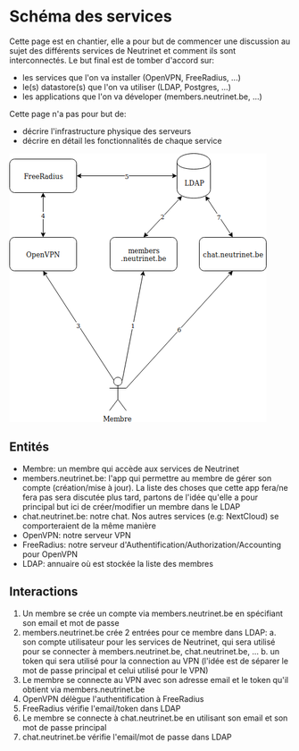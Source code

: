 <!-- TITLE: Schéma des services -->
<!-- SUBTITLE: Schéma des services de Neutrinet  -->

# Schéma des services
Cette page est en chantier, elle a pour but de commencer une discussion au sujet des différents services de Neutrinet et comment ils sont interconnectés.
Le but final est de tomber d'accord sur:
- les services que l'on va installer (OpenVPN, FreeRadius, ...)
- le(s) datastore(s) que l'on va utiliser (LDAP, Postgres, ...)
- les applications que l'on va déveloper (members.neutrinet.be, ...)

Cette page n'a pas pour but de:
- décrire l'infrastructure physique des serveurs
- décrire en détail les fonctionnalités de chaque service

![Schema Services Neutrinet](/uploads/infra/schema-services-neutrinet.png "Schema Services Neutrinet")

## Entités
- Membre: un membre qui accède aux services de Neutrinet
- members.neutrinet.be: l'app qui permettre au membre de gérer son compte (création/mise à jour). La liste des choses que cette app fera/ne fera pas sera discutée plus tard, partons de l'idée qu'elle a pour principal but ici de créer/modifier un membre dans le LDAP
- chat.neutrinet.be: notre chat. Nos autres services (e.g: NextCloud) se comporteraient de la même manière
- OpenVPN: notre serveur VPN
- FreeRadius: notre serveur d'Authentification/Authorization/Accounting pour OpenVPN
- LDAP: annuaire où est stockée la liste des membres

## Interactions
1. Un membre se crée un compte via members.neutrinet.be en spécifiant son email et mot de passe
2. members.neutrinet.be crée 2 entrées pour ce membre dans LDAP:
	a. son compte utilisateur pour les services de Neutrinet, qui sera utilisé pour se connecter à members.neutrinet.be, chat.neutrinet.be, ...
	b. un token qui sera utilisé pour la connection au VPN (l'idée est de séparer le mot de passe principal et celui utilisé pour le VPN)
3. Le membre se connecte au VPN avec son adresse email et le token qu'il obtient via members.neutrinet.be
4. OpenVPN délègue l'authentification à FreeRadius
5. FreeRadius vérifie l'email/token dans LDAP
6. Le membre se connecte à chat.neutrinet.be en utilisant son email et son mot de passe principal
7. chat.neutrinet.be vérifie l'email/mot de passe dans LDAP